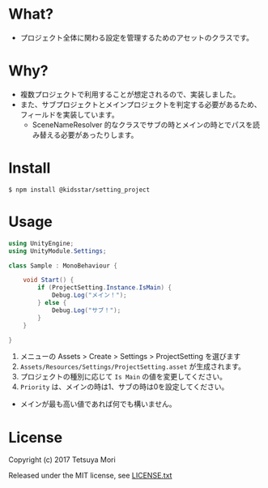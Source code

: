 # What?

* プロジェクト全体に関わる設定を管理するためのアセットのクラスです。

# Why?

* 複数プロジェクトで利用することが想定されるので、実装しました。
* また、サブプロジェクトとメインプロジェクトを判定する必要があるため、フィールドを実装しています。
    * SceneNameResolver 的なクラスでサブの時とメインの時とでパスを読み替える必要があったりします。

# Install

```shell
$ npm install @kidsstar/setting_project
```

# Usage

```csharp
using UnityEngine;
using UnityModule.Settings;

class Sample : MonoBehaviour {

    void Start() {
        if (ProjectSetting.Instance.IsMain) {
            Debug.Log("メイン！");
        } else {
            Debug.Log("サブ！");
        }
    }

}

```

1. メニューの Assets &gt; Create &gt; Settings &gt; ProjectSetting を選びます
1. `Assets/Resources/Settings/ProjectSetting.asset` が生成されます。
1. プロジェクトの種別に応じて `Is Main` の値を変更してください。
1. `Priority` は、メインの時は1、サブの時は0を設定してください。
  * メインが最も高い値であれば何でも構いません。

# License

Copyright (c) 2017 Tetsuya Mori

Released under the MIT license, see [LICENSE.txt](LICENSE.txt)

